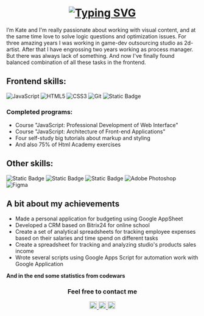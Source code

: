 <h1 align="center">
 <a href="https://git.io/typing-svg">
  <picture>
    <source media="(prefers-color-scheme: dark)"  srcset="https://readme-typing-svg.herokuapp.com?font=Fira+Code&weight=500&size=22&pause=1000&color=FFFFFF&center=true&repeat=false&random=false&width=435&lines=Hello%2C+World!+Let's+meet">
    <source media="(prefers-color-scheme: light)" srcset="https://readme-typing-svg.herokuapp.com?font=Fira+Code&weight=500&size=22&pause=1000&color=000000&center=true&repeat=false&random=false&width=435&lines=Hello%2C+World!+Let's+meet">
    <img src="https://readme-typing-svg.herokuapp.com?font=Fira+Code&weight=500&size=22&pause=1000&color=000000&center=true&repeat=false&random=false&width=435&lines=Hello%2C+World!+Let's+meet" alt="Typing SVG" />
  </picture>
 </a>
</h1>

<p>I’m Kate and I'm really passionate about working with visual content, and at the same time love to solve logic questions and optimization issues. For three amazing years I was working in game-dev outsourcing studio as 2d-artist. After that I have engrossing two years working as process manager. But there was always lack of something. And now I've finally found balanced combination of all these tasks in the frontend. </p>

<h2>Frontend skills:</h2>

![JavaScript](https://img.shields.io/badge/javascript-%23323330.svg?style=for-the-badge&logo=javascript&logoColor=%23F7DF1E) ![HTML5](https://img.shields.io/badge/html5-%23E34F26.svg?style=for-the-badge&logo=html5&logoColor=white) ![CSS3](https://img.shields.io/badge/css3-%231572B6.svg?style=for-the-badge&logo=css3&logoColor=white)  ![Git](https://img.shields.io/badge/git-%23F05033.svg?style=for-the-badge&logo=git&logoColor=white)  ![Static Badge](https://img.shields.io/badge/BEM-%234285F4.svg?style=for-the-badge&logo=bem&logoColor=white)

<h3>Completed programs:</h3>
<ul>
 <li>Course "JavaScript: Professional Development of Web Interface"</li>
 <li>Course "JavaScript: Architecture of Front-end Applications"</li>
 <li>Four self-study big tutorials about markup and styling</li>
 <li>And also 75% of Html Academy exercises</li>
</ul>

<h2>Other skills:</h2>

![Static Badge](https://img.shields.io/badge/googleappsscript-%2325b8eb.svg?style=for-the-badge&logo=googleappsscript&logoColor=white) ![Static Badge](https://img.shields.io/badge/googlesheets-%2334A853.svg?style=for-the-badge&logo=googlesheets&logoColor=white) ![Static Badge](https://img.shields.io/badge/notion-%23000000.svg?style=for-the-badge&logo=notion&logoColor=white) ![Adobe Photoshop](https://img.shields.io/badge/adobe%20photoshop-%2331A8FF.svg?style=for-the-badge&logo=adobe%20photoshop&logoColor=white) ![Figma](https://img.shields.io/badge/figma-%23F24E1E.svg?style=for-the-badge&logo=figma&logoColor=white)

<h2>A bit about my achievements</h2>
<ul>
 <li>Made a personal application for budgeting using Google AppSheet</li>
 <li>Developed a CRM based on Bitrix24 for online school</li>
 <li>Create a set of analytical spreadsheets for tracking employee expenses based on their salaries and time spend on different tasks</li>
 <li>Create a spreadsheet for tracking and analyzing studio's products sales income</li>
 <li>Wrote several scripts using Google Apps Script for automation work with Google Application</li>
</ul>

<p><b>And in the end some statistics from codewars</b>
 <span>
  <picture>
    <source media="(prefers-color-scheme: dark)" srcset="https://www.codewars.com/users/urchifox/badges/small?theme=dark">
    <source media="(prefers-color-scheme: light)" srcset="https://www.codewars.com/users/urchifox/badges/small?theme=light">
    <img alt="" src="https://www.codewars.com/users/urchifox/badges/small?theme=light">
  </picture>
 </span>
</p>

<h3 align="center">Feel free to contact me</h3>
<div align="center">
 <a href="https://t.me/urchifox" target="_blank">
  <picture>
   <source media="(prefers-color-scheme: dark)" srcset="https://github.com/urchifox/urchifox/assets/126313096/4c643966-ccc7-443a-8286-2e2c3a8d4270">
   <source media="(prefers-color-scheme: light)" srcset="https://github.com/urchifox/urchifox/assets/126313096/a58aa139-9bf7-42a4-a2fa-9eac9a33ae6c">
   <img  height="20" alt="Telegram" src="https://github.com/urchifox/urchifox/assets/126313096/a58aa139-9bf7-42a4-a2fa-9eac9a33ae6c">
  </picture>
 </a>

 <a href="https://wa.me/79601143943" target="_blank">
  <picture>
   <source media="(prefers-color-scheme: dark)" srcset="https://github.com/urchifox/urchifox/assets/126313096/6b92133a-891c-4675-9b82-4e76290a6c26">
   <source media="(prefers-color-scheme: light)" srcset="https://github.com/urchifox/urchifox/assets/126313096/00467b52-2848-4df8-bdd5-9c0af8b508d9">
   <img  height="20" alt="whatsApp" src="https://github.com/urchifox/urchifox/assets/126313096/00467b52-2848-4df8-bdd5-9c0af8b508d9">
  </picture>
 </a>

 <a href="mailto:urchifox@gmail.com" target="_blank">
  <picture>
   <source media="(prefers-color-scheme: dark)" srcset="https://github.com/urchifox/urchifox/assets/126313096/2d6c078c-b8fb-45c5-a7ad-41ce78f9a2c3">
   <source media="(prefers-color-scheme: light)" srcset="https://github.com/urchifox/urchifox/assets/126313096/1dccfc2c-449d-4e11-aee3-a2cf5247147b">
   <img  height="20" alt="Gmail" src="https://github.com/urchifox/urchifox/assets/126313096/1dccfc2c-449d-4e11-aee3-a2cf5247147b">
  </picture>
 </a>
</div>

